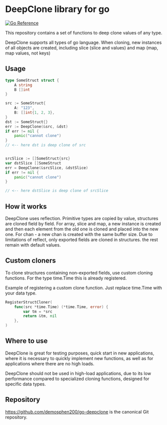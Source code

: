 
# DeepClone library for go
[![Go Reference](https://pkg.go.dev/badge/golang.org/x/example.svg)](https://pkg.go.dev/golang.org/x/example)


This repository contains a set of functions to deep clone values of any type.


DeepClone supports all types of go language. When cloning, new instances of all objects are created, including slice (slice and values) and map (map, map values, not keys)

## Usage


```go
type SomeStruct struct {
	A string
	B []int
}

src := SomeStruct{
    A: "123",
    B: []int{1, 2, 3},
}
dst := SomeStruct{}
err := DeepClone(&src, &dst)
if err != nil {
    panic("cannot clone")
}
// <-- here dst is deep clone of src 


srcSlice := []SomeStruct{src}
var dstSlice []SomeStruct
err = DeepClone(&srcSlice, &dstSlice)
if err != nil {
    panic("cannot clone")
}

// <-- here dstSlice is deep clone of srcSlice 

```

## How it works

DeepClone uses reflection.
Primitive types are copied by value, structures are cloned field by field.
For array, slice and map, a new instance is created and then each element from the old one is cloned and placed into the new one.
For chan - a new chan is created with the same buffer size.
Due to limitations of reflect, only exported fields are cloned in structures.
the rest remain with default values.

## Custom cloners

To clone structures containing non-exported fields, use custom cloning functions. For the type time.Time this is already registered.


Example of registering a custom clone function. Just replace time.Time with your data type.
```go
RegisterStructCloner(
    func(src *time.Time) (*time.Time, error) {
        var tm = *src
        return &tm, nil
    },
)
```

## Where to use

DeepClone is great for testing purposes,
quick start in new applications,
where it is necessary to quickly implement new functions,
as well as for applications where there are no high loads.

DeepClone should not be used in high-load applications,
due to its low performance compared to specialized cloning functions,
designed for specific data types.

## Repository

https://github.com/demosphen200/go-deepclone is the canonical Git repository.

